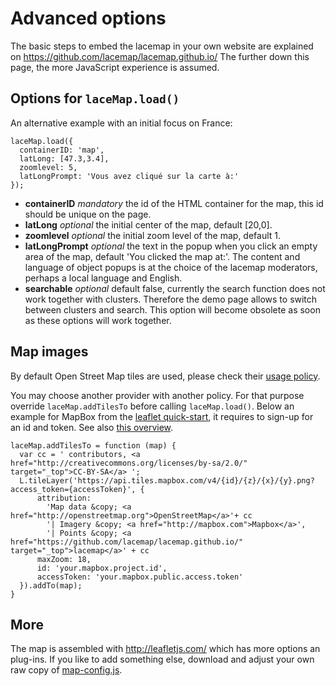 Advanced options
================

The basic steps to embed the lacemap in your own website are explained on https://github.com/lacemap/lacemap.github.io/
The further down this page, the more JavaScript experience is assumed.


Options for `laceMap.load()`
----------------------------

An alternative example with an initial focus on France:

    laceMap.load({
      containerID: 'map',
      latLong: [47.3,3.4],
      zoomlevel: 5,
      latLongPrompt: 'Vous avez cliqué sur la carte à:'
    });

* **containerID** *mandatory* the id of the HTML container for the map, this id should be unique on the page.
* **latLong** *optional* the initial center of the map, default \[20,0\].
* **zoomlevel** *optional* the initial zoom level of the map, default 1.
* **latLongPrompt** *optional* the text in the popup when you click an empty area of the map, default 'You clicked the map at:'.
  The content and language of object popups is at the choice of the lacemap moderators, perhaps a local language and English.
* **searchable** *optional* default false, currently the search function does not work together with clusters.
  Therefore the demo page allows to switch between clusters and search.
  This option will become obsolete as soon as these options will work together.


Map images
----------

By default Open Street Map tiles are used, please check their [usage policy](http://wiki.openstreetmap.org/wiki/Tile_usage_policy).

You may choose another provider with another policy.
For that purpose override `laceMap.addTilesTo` before calling `laceMap.load()`.
Below an example for MapBox from the [leaflet quick-start](http://leafletjs.com/examples/quick-start.html),
it requires to sign-up for an id and token.
See also [this overview](http://leaflet-extras.github.io/leaflet-providers/preview/index.html).

    laceMap.addTilesTo = function (map) {
      var cc = ' contributors, <a href="http://creativecommons.org/licenses/by-sa/2.0/" target="_top">CC-BY-SA</a> ';
      L.tileLayer('https://api.tiles.mapbox.com/v4/{id}/{z}/{x}/{y}.png?access_token={accessToken}', {
          attribution:
            'Map data &copy; <a href="http://openstreetmap.org">OpenStreetMap</a>'+ cc
            '| Imagery &copy; <a href="http://mapbox.com">Mapbox</a>',
            '| Points &copy; <a href="https://github.com/lacemap/lacemap.github.io/" target="_top">lacemap</a>' + cc
          maxZoom: 18,
          id: 'your.mapbox.project.id',
          accessToken: 'your.mapbox.public.access.token'
      }).addTo(map);
    }


More
----

The map is assembled with http://leafletjs.com/ which has more options an plug-ins.
If you like to add something else, download and adjust your own raw copy of
[map-config.js](https://github.com/lacemap/lacemap.github.io/blob/master/map-config.html).
